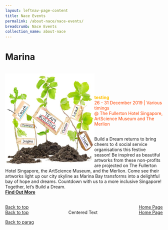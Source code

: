 ```yaml
---
layout: leftnav-page-content
title: Nace Events
permalink: /about-nace/nace-events/
breadcrumb: Nace Events
collection_name: about-nace
---
```




<a name="top"></a>
# Marina
<br> 
     <a href="/test/faq/"> <img src="/images/team.jpg" align="left" alt="team" style="width:285px;height:300px;"></a>
<br>
<br>
<br>
<br>
      <font color="orangered" style="color:#FFC000"><b>testing</b></font>
      <font color="orangered"><br>26 - 31 December 2019 | Various timings</font>
      <font color="orangered"><br> @ The Fullerton Hotel Singapore, ArtScience Museum and The Merlion </font>
      <br>
      
<a name="parag"></a>
      <br>Build a Dream returns to bring cheers to 4 social service organisations this festive season! Be inspired as beautiful artworks from these non-profits are projected on The Fullerton Hotel Singapore, the ArtScience Museum, and the Merlion. Come see their artworks light up our city skyline as Marina Bay transforms into a delightful bay of hope and dreams.
Countdown with us to a more inclusive Singapore! Together, let’s Build a Dream.
      <font color="orangered"><b><br><a href="/test/faq/">Find Out More</a></b></font>
      <br>
      <br>




<div id="textbox">
	<span><a href="#top">Back to top</a></span>
	<span style="float:right"><a href="https://nyp-nace-staging.netlify.com/">Home Page</a></span>
</div>


<div style="float: left"><a href="#top">Back to top</a></div>
<div style="float: right"><a href="https://nyp-nace-staging.netlify.com/">Home Page</a></div>
<div style="margin: 0 auto; width: 100px;">Centered Text</div>



[Back to parag](#parag)

